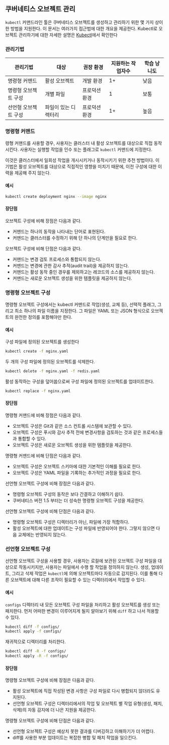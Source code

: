 ## 쿠버네티스 오브젝트 관리

`kubectl` 커맨드라인 툴은 쿠버네티스 오브젝트를 생성하고 관리하기 위한 몇 가지 상이한 방법을 지원한다. 이 문서는 여러가지 접근법에 대한 개요을 제공한다. Kubectl로 오브젝트 관리하기에 대한 자세한 설명은 [Kubectl](https://kubectl.docs.kubernetes.io/)에서 확인한다

### 관리기법

| 관리기법             | 대상                 | 권장 환경     | 지원하는 작업자수 | 학습 낭니도 |
| -------------------- | -------------------- | ------------- | ----------------- | ----------- |
| 명령형 커맨드        | 활성 오브젝트        | 개발 환경     | 1+                | 낮음        |
| 명령형 오브젝트 구성 | 개별 파일            | 프로덕션 환경 | 1                 | 보통        |
| 선언형 오브젝트 구성 | 파일이 있는 디렉터리 | 프로덕션 환경 | 1+                | 높음        |

### 명령형 커맨드

령형 커맨드를 사용할 경우, 사용자는 클러스터 내 활성 오브젝트를 대상으로 직접 동작시킨다. 사용자는 실행할 작업을 인수 또는 플래그로 `kubectl` 커맨드에 지정한다.

이것은 클러스터에서 일회성 작업을 개시시키거나 동작시키기 위한 추천 방법이다. 이 기법은 활성 오브젝트를 대상으로 직접적인 영향을 미치기 때문에, 이전 구성에 대한 이력을 제공해 주지 않는다.

#### 예시

```bash
kubectl create deployment nginx --image nginx
```

#### 장단점

오브젝트 구성에 비해 장점은 다음과 같다.

- 커맨드는 하나의 동작을 나타내는 단어로 표현된다.
- 커맨드는 클러스터를 수정하기 위해 단 하나의 단계만을 필요로 한다.

오브젝트 구성에 비해 단점은 다음과 같다.

- 커맨드는 변경 검토 프로세스와 통합되지 않는다.
- 커맨드는 변경에 관한 감사 추적(audit trail)을 제공하지 않는다.
- 커맨드는 활성 동작 중인 경우를 제외하고는 레코드의 소스를 제공하지 않는다.
- 커맨드는 새로운 오브젝트 생성을 위한 템플릿을 제공하지 않는다.

### 명령형 오브젝트 구성

명령형 오브젝트 구성에서는 kubectl 커맨드로 작업(생성, 교체 등), 선택적 플래그, 그리고 최소 하나의 파일 이름을 지정한다. 그 파일은 YAML 또는 JSON 형식으로 오브젝트의 완전한 정의를 포함해야만 한다.

#### 예시

구성 파일에 정의된 오브젝트를 생성한다

```sh
kubectl create -f nginx.yaml
```

두 개의 구성 파일에 정의된 오브젝트를 삭제한다.

```sh
kubectl delete -f nginx.yaml -f redis.yaml
```

활성 동작하는 구성을 덮어씀으로써 구성 파일에 정의된 오브젝트를 업데이트한다.

```sh
kubectl replace -f nginx.yaml
```

#### 장단점

명령형 커맨드에 비해 장점은 다음과 같다.

- 오브젝트 구성은 Git과 같은 소스 컨트롤 시스템에 보관할 수 있다.
- 오브젝트 구성은 푸시와 감사 추적 전에 변경사항을 검토하는 것과 같은 프로세스들과 통합할 수 있다.
- 오브젝트 구성은 새로운 오브젝트 생성을 위한 템플릿을 제공한다.

명령형 커맨드에 비해 단점은 다음과 같다.

- 오브젝트 구성은 오브젝트 스키마에 대한 기본적인 이해를 필요로 한다.
- 오브젝트 구성은 YAML 파일을 기록하는 추가적인 과정을 필요로 한다.

선언형 오브젝트 구성에 비해 장점은 다음과 같다.

- 명령형 오브젝트 구성의 동작은 보다 간결하고 이해하기 쉽다.
- 쿠버네티스 버전 1.5 부터는 더 성숙한 명령형 오브젝트 구성을 제공한다.

선언형 오브젝트 구성에 비해 단점은 다음과 같다.

- 명령형 오브젝트 구성은 디렉터리가 아닌, 파일에 가장 적합하다.
- 활성 오브젝트에 대한 업데이트는 구성 파일에 반영되어야 한다. 그렇지 않으면 다음 교체에는 반영되지 않는다.

### 선언형 오브젝트 구성

선언형 오브젝트 구성을 사용할 경우, 사용자는 로컬에 보관된 오브젝트 구성 파일을 대상으로 작동시키지만, 사용자는 파일에서 수행 할 작업을 정의하지 않는다. 생성, 업데이트, 그리고 삭제 작업은 `kubectl`에 의해 오브젝트마다 자동으로 감지된다. 이를 통해 다른 오브젝트에 대해 다른 조작이 필요할 수 있는 디렉터리에서 작업할 수 있다.

#### 예시

`configs` 디렉터리 내 모든 오브젝트 구성 파일을 처리하고 활성 오브젝트를 생성 또는 패치한다. 먼저 어떠한 변경이 이루어지게 될지 알아보기 위해 `diff` 하고 나서 적용할 수 있다.

```sh
kubectl diff -f configs/
kubectl apply -f configs/
```

재귀적으로 디렉터리를 처리한다.

```sh
kubectl diff -R -f configs/
kubectl apply -R -f configs/
```

#### 장단점

명령형 오브젝트 구성에 비해 장점은 다음과 같다.

- 활성 오브젝트에 직접 작성된 변경 사항은 구성 파일로 다시 병합되지 않더라도 유지된다.
- 선언형 오브젝트 구성은 디렉터리에서의 작업 및 오브젝트 별 작업 유형(생성, 패치, 삭제)의 자동 감지에 더 나은 지원을 제공한다.

명령형 오브젝트 구성에 비해 단점은 다음과 같다.

- 선언형 오브젝트 구성은 예상치 못한 결과를 디버깅하고 이해하기가 더 어렵다.
- diff를 사용한 부분 업데이트는 복잡한 병합 및 패치 작업을 일으킨다.